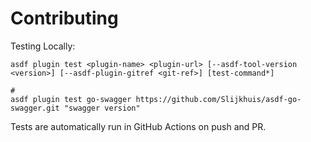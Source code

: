 # Contributing

Testing Locally:

```shell
asdf plugin test <plugin-name> <plugin-url> [--asdf-tool-version <version>] [--asdf-plugin-gitref <git-ref>] [test-command*]

#
asdf plugin test go-swagger https://github.com/Slijkhuis/asdf-go-swagger.git "swagger version"
```

Tests are automatically run in GitHub Actions on push and PR.
